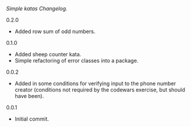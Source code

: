 *Simple katas Changelog.*

0.2.0
- Added row sum of odd numbers.

0.1.0
- Added sheep counter kata.
- Simple refactoring of error classes into a package.

0.0.2
- Added in some conditions for verifying input to the phone number creator
(conditions not required by the codewars exercise, but should have been).

0.0.1
- Initial commit.
